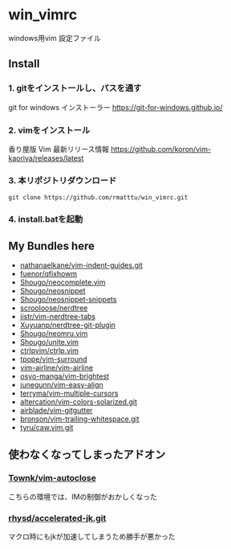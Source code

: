 # win_vimrc
windows用vim 設定ファイル


## Install
### 1. gitをインストールし、パスを通す
git for windows インストーラー
https://git-for-windows.github.io/

### 2. vimをインストール
香り屋版 Vim 最新リリース情報
https://github.com/koron/vim-kaoriya/releases/latest

### 3. 本リポジトリダウンロード
`git clone https://github.com/rmatttu/win_vimrc.git`

### 4. install.batを起動



## My Bundles here
* [nathanaelkane/vim-indent-guides.git](https://github.com/nathanaelkane/vim-indent-guides.git)
* [fuenor/qfixhowm](https://github.com/fuenor/qfixhowm)
* [Shougo/neocomplete.vim](https://github.com/Shougo/neocomplete.vim)
* [Shougo/neosnippet](https://github.com/Shougo/neosnippet)
* [Shougo/neosnippet-snippets](https://github.com/Shougo/neosnippet-snippets)
* [scrooloose/nerdtree](https://github.com/scrooloose/nerdtree)
* [jistr/vim-nerdtree-tabs](https://github.com/jistr/vim-nerdtree-tabs)
* [Xuyuanp/nerdtree-git-plugin](https://github.com/Xuyuanp/nerdtree-git-plugin)
* [Shougo/neomru.vim](https://github.com/Shougo/neomru.vim)
* [Shougo/unite.vim](https://github.com/Shougo/unite.vim)
* [ctrlpvim/ctrlp.vim](https://github.com/ctrlpvim/ctrlp.vim)
* [tpope/vim-surround](https://github.com/tpope/vim-surround)
* [vim-airline/vim-airline](https://github.com/vim-airline/vim-airline)
* [osyo-manga/vim-brightest](https://github.com/osyo-manga/vim-brightest)
* [junegunn/vim-easy-align](https://github.com/junegunn/vim-easy-align)
* [terryma/vim-multiple-cursors](https://github.com/terryma/vim-multiple-cursors)
* [altercation/vim-colors-solarized.git](https://github.com/altercation/vim-colors-solarized.git)
* [airblade/vim-gitgutter](https://github.com/airblade/vim-gitgutter)
* [bronson/vim-trailing-whitespace.git](https://github.com/bronson/vim-trailing-whitespace.git)
* [tyru/caw.vim.git](https://github.com/tyru/caw.vim.git)


## 使わなくなってしまったアドオン
### [Townk/vim-autoclose](https://github.com/Townk/vim-autoclose)
こちらの環境では、IMの制御がおかしくなった

### [rhysd/accelerated-jk.git](https://github.com/rhysd/accelerated-jk.git)
マクロ時にもjkが加速してしまうため勝手が悪かった



